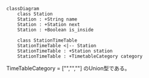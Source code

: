 ```mermaid
classDiagram
    class Station
    Station : +String name
    Station : +Station next
    Station : +Boolean is_inside

    class StationTimeTable
    StationTimeTable <|-- Station
    StationTimeTable : +Station station
    StationTimeTable : +TimetableCategory category 

```
TimeTableCategory = ["","",""] のUnion型である。
